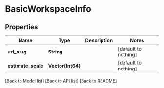 # BasicWorkspaceInfo


## Properties
Name | Type | Description | Notes
------------ | ------------- | ------------- | -------------
**url_slug** | **String** |  | [default to nothing]
**estimate_scale** | **Vector{Int64}** |  | [default to nothing]


[[Back to Model list]](../README.md#models) [[Back to API list]](../README.md#api-endpoints) [[Back to README]](../README.md)


